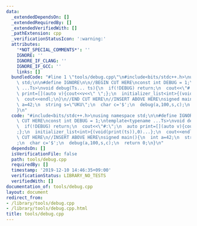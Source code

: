 ```yaml
---
data:
  _extendedDependsOn: []
  _extendedRequiredBy: []
  _extendedVerifiedWith: []
  _pathExtension: cpp
  _verificationStatusIcon: ':warning:'
  attributes:
    '*NOT_SPECIAL_COMMENTS*': ''
    IGNORE: ''
    IGNORE_IF_CLANG: ''
    IGNORE_IF_GCC: ''
    links: []
  bundledCode: "#line 1 \"tools/debug.cpp\"\n#include<bits/stdc++.h>\nusing namespace\
    \ std;\n\n#define IGNORE\n\n//BEGIN CUT HERE\nconst int DEBUG = 1;\ntemplate<typename\
    \ ...Ts>\nvoid debug(Ts... ts){\n  if(!DEBUG) return;\n  cout<<\"#:\";\n  auto\
    \ print=[](auto v){cout<<v<<\" \";};\n  initializer_list<int>{(void(print(ts)),0)...};\n\
    \  cout<<endl;\n}\n//END CUT HERE\n//INSERT ABOVE HERE\nsigned main(){\n  int\
    \ a=42;\n  string s=\"UKU\";\n  char c='$';\n  debug(a,100,s,c);\n  return 0;\n\
    }\n"
  code: "#include<bits/stdc++.h>\nusing namespace std;\n\n#define IGNORE\n\n//BEGIN\
    \ CUT HERE\nconst int DEBUG = 1;\ntemplate<typename ...Ts>\nvoid debug(Ts... ts){\n\
    \  if(!DEBUG) return;\n  cout<<\"#:\";\n  auto print=[](auto v){cout<<v<<\" \"\
    ;};\n  initializer_list<int>{(void(print(ts)),0)...};\n  cout<<endl;\n}\n//END\
    \ CUT HERE\n//INSERT ABOVE HERE\nsigned main(){\n  int a=42;\n  string s=\"UKU\"\
    ;\n  char c='$';\n  debug(a,100,s,c);\n  return 0;\n}\n"
  dependsOn: []
  isVerificationFile: false
  path: tools/debug.cpp
  requiredBy: []
  timestamp: '2019-12-10 14:46:35+09:00'
  verificationStatus: LIBRARY_NO_TESTS
  verifiedWith: []
documentation_of: tools/debug.cpp
layout: document
redirect_from:
- /library/tools/debug.cpp
- /library/tools/debug.cpp.html
title: tools/debug.cpp
---
```

